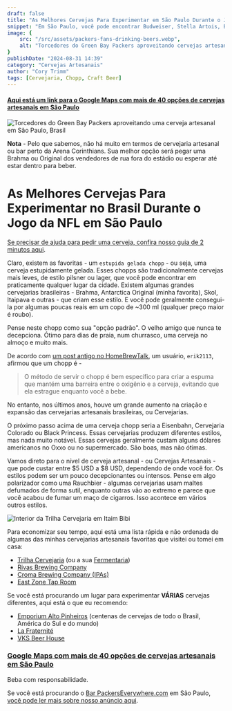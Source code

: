 ```yaml
---
draft: false
title: "As Melhores Cervejas Para Experimentar em São Paulo Durante o Jogo da NFL"
snippet: "Em São Paulo, você pode encontrar Budweiser, Stella Artois, Blue Moon, Pabst e até Lagunitas. Mas São Paulo também tem uma crescente cena de cervejas artesanais. Este post destaca alguns dos nossos lugares e cervejarias favoritos."
image: {
    src: "/src/assets/packers-fans-drinking-beers.webp",
    alt: "Torcedores do Green Bay Packers aproveitando cervejas artesanais em São Paulo, Brasil"
}
publishDate: "2024-08-31 14:39"
category: "Cervejas Artesanais"
author: "Cory Trimm"
tags: [Cervejaria, Chopp, Craft Beer]
---
```


#### [Aqui está um link para o Google Maps com mais de 40 opções de cervejas artesanais em São Paulo](https://maps.app.goo.gl/9fSNUafi48tqup1D6)

![Torcedores do Green Bay Packers aproveitando uma cerveja artesanal em São Paulo, Brasil](../../assets/packers-fans-drinking-beers.webp)

**Nota** - Pelo que sabemos, não há muito em termos de cervejaria artesanal ou bar perto da Arena Corinthians. Sua melhor opção será pegar uma Brahma ou Original dos vendedores de rua fora do estádio ou esperar até estar dentro para beber.

# As Melhores Cervejas Para Experimentar no Brasil Durante o Jogo da NFL em São Paulo

[Se precisar de ajuda para pedir uma cerveja, confira nosso guia de 2 minutos aqui](/blog/how-to-order-a-beer-in-portuguese/).

Claro, existem as favoritas - um `estupida gelada chopp` - ou seja, uma cerveja estupidamente gelada. Esses chopps são tradicionalmente cervejas mais leves, de estilo pilsner ou lager, que você pode encontrar em praticamente qualquer lugar da cidade. Existem algumas grandes cervejarias brasileiras - Brahma, Antarctica Original (minha favorita), Skol, Itaipava e outras - que criam esse estilo. E você pode geralmente consegui-la por algumas poucas reais em um copo de ~300 ml (qualquer preço maior é roubo).

Pense neste chopp como sua "opção padrão". O velho amigo que nunca te decepciona. Ótimo para dias de praia, num churrasco, uma cerveja no almoço e muito mais.

De acordo com [um post antigo no HomeBrewTalk](https://www.homebrewtalk.com/threads/brazilian-chopp-beer.121966/), um usuário, `erik2113`, afirmou que um chopp é -
> O método de servir o chopp é bem específico para criar a espuma que mantém uma barreira entre o oxigênio e a cerveja, evitando que ela estrague enquanto você a bebe.

No entanto, nos últimos anos, houve um grande aumento na criação e expansão das cervejarias artesanais brasileiras, ou Cervejarias.

O próximo passo acima de uma cerveja chopp seria a Eisenbahn, Cervejaria Colorado ou Black Princess. Essas cervejarias produzem diferentes estilos, mas nada muito notável. Essas cervejas geralmente custam alguns dólares americanos no Oxxo ou no supermercado. São boas, mas não ótimas.

Vamos direto para o nível de cerveja artesanal - ou Cervejas Artesanais - que pode custar entre $5 USD a $8 USD, dependendo de onde você for. Os estilos podem ser um pouco decepcionantes ou intensos. Pense em algo polarizador como uma Rauchbier - algumas cervejarias usam maltes defumados de forma sutil, enquanto outras vão ao extremo e parece que você acabou de fumar um maço de cigarros. Isso acontece em vários outros estilos.

![Interior da Trilha Cervejaria em Itaim Bibi](../../assets/trilha.jpg)

Para economizar seu tempo, aqui está uma lista rápida e não ordenada de algumas das minhas cervejarias artesanais favoritas que visitei ou tomei em casa:
- [Trilha Cervejaria](https://maps.app.goo.gl/nSVREYYKco8cPLsP6) (ou a sua [Fermentaria](https://maps.app.goo.gl/fo7dPTg256xHUFP4A))
- [Rivas Brewing Company](https://maps.app.goo.gl/tfwjx14hFmnx7R4Z6)
- [Croma Brewing Company (IPAs)](https://maps.app.goo.gl/WcSPm4ma3owF1ia28)
- [East Zone Tap Room](https://maps.app.goo.gl/VYEA2hQW4zC5bwbV7)

Se você está procurando um lugar para experimentar **VÁRIAS** cervejas diferentes, aqui está o que eu recomendo:
- [Emporium Alto Pinheiros](https://maps.app.goo.gl/u6bBygpc6dHh1oT2A) (centenas de cervejas de todo o Brasil, América do Sul e do mundo)
- [La Fraternité](https://maps.app.goo.gl/mucdeX6xX3WiTqtF7)
- [VKS Beer House](https://maps.app.goo.gl/fqca2SJZryNpC2cW6)

### [Google Maps com mais de 40 opções de cervejas artesanais em São Paulo](https://maps.app.goo.gl/9fSNUafi48tqup1D6)

Beba com responsabilidade.

Se você está procurando o [Bar PackersEverywhere.com](https://www.packerseverywhere.com/find-a-bar/bar-details/Index?id=dade858a-fa8f-6ce3-be09-ff000095b832) em São Paulo, [você pode ler mais sobre nosso anúncio aqui](/blog/announcing-omalleys-as-the-packers-everywhere-bar/).
